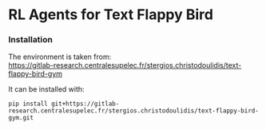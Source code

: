 # RL Agents for Text Flappy Bird 

### Installation
The environment is taken from:   
https://gitlab-research.centralesupelec.fr/stergios.christodoulidis/text-flappy-bird-gym  
  
It can be installed with:
```
pip install git+https://gitlab-research.centralesupelec.fr/stergios.christodoulidis/text-flappy-bird-gym.git
```
